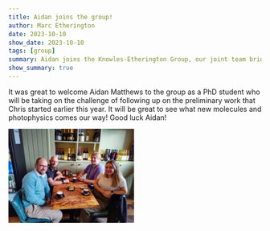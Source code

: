 ```yaml
---
title: Aidan joins the group!
author: Marc Etherington
date: 2023-10-10
show_date: 2023-10-10
tags: [group]
summary: Aidan joins the Knowles-Etherington Group, our joint team bridging the interface of synthetic and physical chemistry.
show_summary: true
---
```

It was great to welcome Aidan Matthews to the group as a PhD student who will be taking on the challenge of following up on the preliminary work that Chris started earlier this year. It will be great to see what new molecules and photophysics comes our way! Good luck Aidan!

<img src="https://github.com/marc-k-etherington/marc-k-etherington.github.io/blob/main/content/post/images/Aidan_joins_2023.jpg?raw=true" width="250" height="auto">
